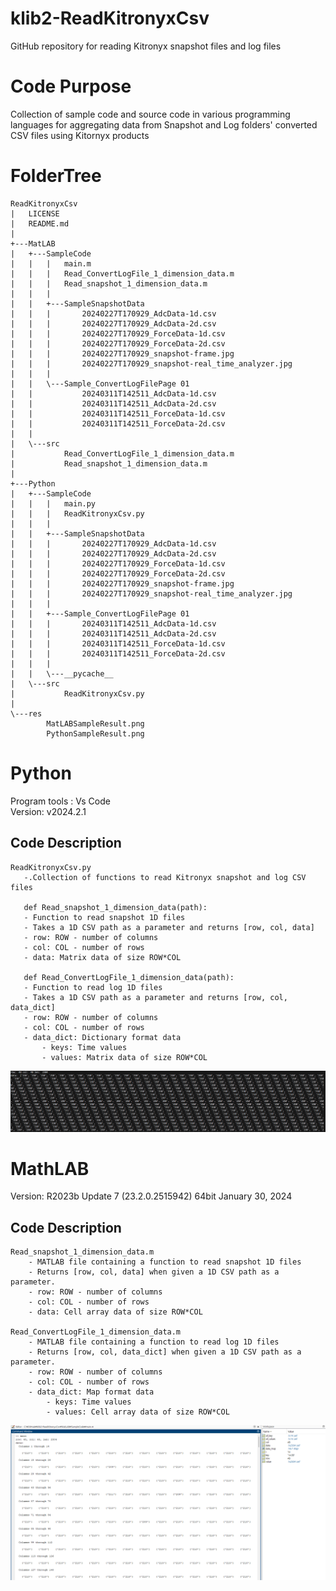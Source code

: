 # klib2-ReadKitronyxCsv
 GitHub repository for reading Kitronyx snapshot files and log files

# Code Purpose
Collection of sample code and source code in various programming languages for aggregating data from Snapshot and Log folders' converted CSV files using Kitornyx products


# FolderTree
```
ReadKitronyxCsv
|   LICENSE
|   README.md
|
+---MatLAB
|   +---SampleCode
|   |   |   main.m
|   |   |   Read_ConvertLogFile_1_dimension_data.m
|   |   |   Read_snapshot_1_dimension_data.m
|   |   |
|   |   +---SampleSnapshotData
|   |   |       20240227T170929_AdcData-1d.csv
|   |   |       20240227T170929_AdcData-2d.csv
|   |   |       20240227T170929_ForceData-1d.csv
|   |   |       20240227T170929_ForceData-2d.csv
|   |   |       20240227T170929_snapshot-frame.jpg
|   |   |       20240227T170929_snapshot-real_time_analyzer.jpg
|   |   |
|   |   \---Sample_ConvertLogFilePage 01
|   |           20240311T142511_AdcData-1d.csv
|   |           20240311T142511_AdcData-2d.csv
|   |           20240311T142511_ForceData-1d.csv
|   |           20240311T142511_ForceData-2d.csv
|   |
|   \---src
|           Read_ConvertLogFile_1_dimension_data.m
|           Read_snapshot_1_dimension_data.m
|
+---Python
|   +---SampleCode
|   |   |   main.py
|   |   |   ReadKitronyxCsv.py
|   |   |
|   |   +---SampleSnapshotData
|   |   |       20240227T170929_AdcData-1d.csv
|   |   |       20240227T170929_AdcData-2d.csv
|   |   |       20240227T170929_ForceData-1d.csv
|   |   |       20240227T170929_ForceData-2d.csv
|   |   |       20240227T170929_snapshot-frame.jpg
|   |   |       20240227T170929_snapshot-real_time_analyzer.jpg
|   |   |
|   |   +---Sample_ConvertLogFilePage 01
|   |   |       20240311T142511_AdcData-1d.csv
|   |   |       20240311T142511_AdcData-2d.csv
|   |   |       20240311T142511_ForceData-1d.csv
|   |   |       20240311T142511_ForceData-2d.csv
|   |   |
|   |   \---__pycache__
|   \---src
|           ReadKitronyxCsv.py
|
\---res
        MatLABSampleResult.png
        PythonSampleResult.png
```
# Python
Program tools : Vs Code  
Version: v2024.2.1  
 ## Code Description
 ```
ReadKitronyxCsv.py
    -.Collection of functions to read Kitronyx snapshot and log CSV files
      
    def Read_snapshot_1_dimension_data(path):
    - Function to read snapshot 1D files
    - Takes a 1D CSV path as a parameter and returns [row, col, data]
    - row: ROW - number of columns
    - col: COL - number of rows
    - data: Matrix data of size ROW*COL

    def Read_ConvertLogFile_1_dimension_data(path):
    - Function to read log 1D files
    - Takes a 1D CSV path as a parameter and returns [row, col, data_dict]
    - row: ROW - number of columns
    - col: COL - number of rows
    - data_dict: Dictionary format data
        - keys: Time values
        - values: Matrix data of size ROW*COL

```

![sample code image](res/PythonSampleResult.png)


# MathLAB
Version: R2023b Update 7 (23.2.0.2515942) 64bit January 30, 2024  

## Code Description
```
Read_snapshot_1_dimension_data.m
    - MATLAB file containing a function to read snapshot 1D files
    - Returns [row, col, data] when given a 1D CSV path as a parameter.
    - row: ROW - number of columns
    - col: COL - number of rows
    - data: Cell array data of size ROW*COL

Read_ConvertLogFile_1_dimension_data.m
    - MATLAB file containing a function to read log 1D files
    - Returns [row, col, data_dict] when given a 1D CSV path as a parameter.
    - row: ROW - number of columns
    - col: COL - number of rows
    - data_dict: Map format data
        - keys: Time values
        - values: Cell array data of size ROW*COL
```
![sample code image](res/MatLABSampleResult.png)
